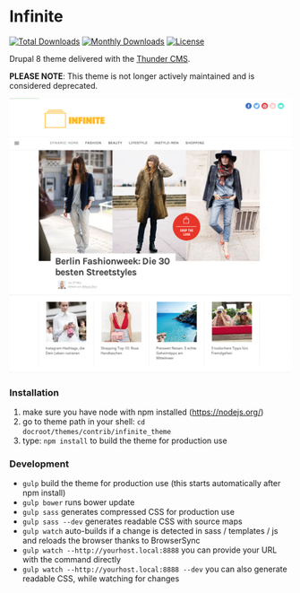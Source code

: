 # Infinite

[![Total Downloads](https://poser.pugx.org/burdamagazinorg/infinite_theme/downloads?format=flat-square)](https://packagist.org/packages/burdamagazinorg/infinite_theme)
[![Monthly Downloads](https://poser.pugx.org/burdamagazinorg/infinite_theme/d/monthly?format=flat-square)](https://packagist.org/packages/burdamagazinorg/infinite_theme)
[![License](https://poser.pugx.org/burdamagazinorg/infinite_theme/license?format=flat-square)](https://packagist.org/packages/burdamagazinorg/infinite_theme)

Drupal 8 theme delivered with the [Thunder CMS](http://www.thunder.org).

**PLEASE NOTE**: This theme is not longer actively maintained and is considered deprecated.

![Theme preview](./images/infinite.png)

### Installation
1. make sure you have node with npm installed (https://nodejs.org/)
1. go to theme path in your shell: `cd docroot/themes/contrib/infinite_theme` 
2. type: `npm install` to build the theme for production use

### Development

- `gulp` build the theme for production use (this starts automatically after npm install)
- `gulp bower` runs bower update
- `gulp sass` generates compressed CSS for production use
- `gulp sass --dev` generates readable CSS with source maps
- `gulp watch` auto-builds if a change is detected in sass / templates / js and reloads the browser thanks to BrowserSync 
- `gulp watch --http://yourhost.local:8888` you can provide your URL with the command directly
- `gulp watch --http://yourhost.local:8888 --dev` you can also generate readable CSS, while watching for changes
